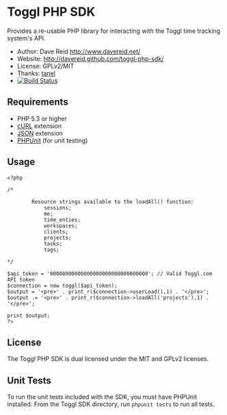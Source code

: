 # Toggl PHP SDK #

Provides a re-usable PHP library for interacting with the Toggl time tracking
system's API.

* Author: Dave Reid http://www.davereid.net/
* Website: http://davereid.github.com/toggl-php-sdk/
* License: GPLv2/MIT
* Thanks: [tanel](https://github.com/tanel)
* [![Build Status](https://secure.travis-ci.org/davereid/toggl-php-sdk.png?branch=master)](http://travis-ci.org/davereid/toggl-php-sdk)

## Requirements ##

* PHP 5.3 or higher
* [cURL](http://us.php.net/manual/en/book.curl.php) extension
* [JSON](http://us.php.net/manual/en/book.json.php) extension
* [PHPUnit](http://www.phpunit.de/) (for unit testing)

## Usage ##

```
<?php

/*
      
    	Resource strings available to the loadAll() function:
			sessions;
			me;
			time_enties;
			workspaces;
			clients;
			projects;
			tasks;
			tags;   	
    	
*/
  	
$api_token = '00000000000000000000000000000000'; // Valid Toggl.com API token
$connection = new toggl($api_token);
$output = '<pre>' . print_r($connection->userLoad(),1) . '</pre>';
$output .= '<pre>' . print_r($connection->loadAll('projects'),1) . '</pre>';
  	
print $output;
?>
```

## License ##

The Toggl PHP SDK is dual licensed under the MIT and GPLv2 licenses.

## Unit Tests ##

To run the unit tests included with the SDK, you must have PHPUnit installed.
From the Toggl SDK directory, run `phpunit tests` to run all tests.
